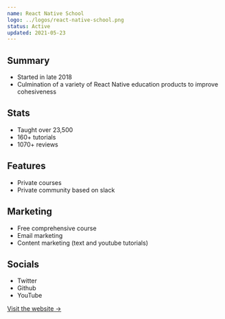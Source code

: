 ```yaml
---
name: React Native School
logo: ../logos/react-native-school.png
status: Active
updated: 2021-05-23
---
```


## Summary

- Started in late 2018
- Culmination of a variety of React Native education products to improve cohesiveness

## Stats

- Taught over 23,500
- 160+ tutorials
- 1070+ reviews

## Features

- Private courses
- Private community based on slack

## Marketing

- Free comprehensive course
- Email marketing
- Content marketing (text and youtube tutorials)

## Socials

- Twitter
- Github
- YouTube

[Visit the website →](https://www.reactnativeschool.com/)

